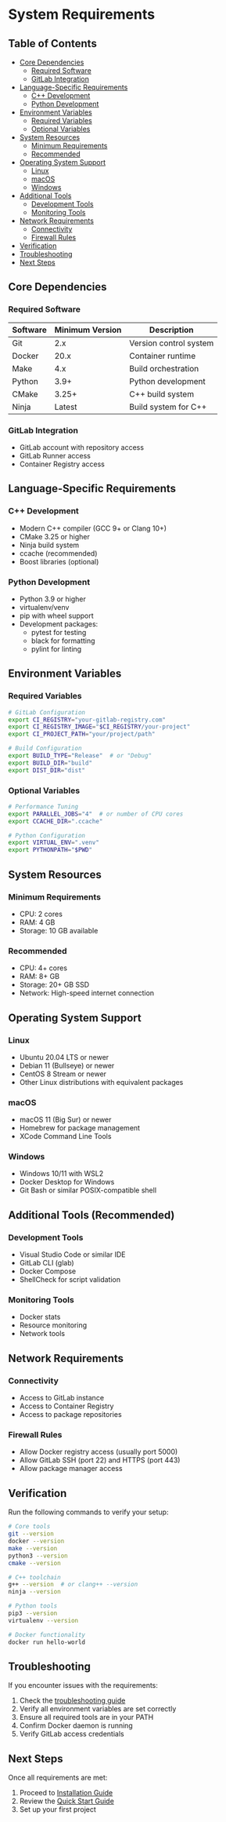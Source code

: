 # System Requirements

## Table of Contents
- [Core Dependencies](#core-dependencies)
  - [Required Software](#required-software)
  - [GitLab Integration](#gitlab-integration)
- [Language-Specific Requirements](#language-specific-requirements)
  - [C++ Development](#c-development)
  - [Python Development](#python-development)
- [Environment Variables](#environment-variables)
  - [Required Variables](#required-variables)
  - [Optional Variables](#optional-variables)
- [System Resources](#system-resources)
  - [Minimum Requirements](#minimum-requirements)
  - [Recommended](#recommended)
- [Operating System Support](#operating-system-support)
  - [Linux](#linux)
  - [macOS](#macos)
  - [Windows](#windows)
- [Additional Tools](#additional-tools-recommended)
  - [Development Tools](#development-tools)
  - [Monitoring Tools](#monitoring-tools)
- [Network Requirements](#network-requirements)
  - [Connectivity](#connectivity)
  - [Firewall Rules](#firewall-rules)
- [Verification](#verification)
- [Troubleshooting](#troubleshooting)
- [Next Steps](#next-steps)

## Core Dependencies

### Required Software
| Software | Minimum Version | Description |
|----------|----------------|-------------|
| Git | 2.x | Version control system |
| Docker | 20.x | Container runtime |
| Make | 4.x | Build orchestration |
| Python | 3.9+ | Python development |
| CMake | 3.25+ | C++ build system |
| Ninja | Latest | Build system for C++ |

### GitLab Integration
- GitLab account with repository access
- GitLab Runner access
- Container Registry access

## Language-Specific Requirements

### C++ Development
- Modern C++ compiler (GCC 9+ or Clang 10+)
- CMake 3.25 or higher
- Ninja build system
- ccache (recommended)
- Boost libraries (optional)

### Python Development
- Python 3.9 or higher
- virtualenv/venv
- pip with wheel support
- Development packages:
  - pytest for testing
  - black for formatting
  - pylint for linting

## Environment Variables

### Required Variables
```bash
# GitLab Configuration
export CI_REGISTRY="your-gitlab-registry.com"
export CI_REGISTRY_IMAGE="$CI_REGISTRY/your-project"
export CI_PROJECT_PATH="your/project/path"

# Build Configuration
export BUILD_TYPE="Release"  # or "Debug"
export BUILD_DIR="build"
export DIST_DIR="dist"
```

### Optional Variables
```bash
# Performance Tuning
export PARALLEL_JOBS="4"  # or number of CPU cores
export CCACHE_DIR=".ccache"

# Python Configuration
export VIRTUAL_ENV=".venv"
export PYTHONPATH="$PWD"
```

## System Resources

### Minimum Requirements
- CPU: 2 cores
- RAM: 4 GB
- Storage: 10 GB available

### Recommended
- CPU: 4+ cores
- RAM: 8+ GB
- Storage: 20+ GB SSD
- Network: High-speed internet connection

## Operating System Support

### Linux
- Ubuntu 20.04 LTS or newer
- Debian 11 (Bullseye) or newer
- CentOS 8 Stream or newer
- Other Linux distributions with equivalent packages

### macOS
- macOS 11 (Big Sur) or newer
- Homebrew for package management
- XCode Command Line Tools

### Windows
- Windows 10/11 with WSL2
- Docker Desktop for Windows
- Git Bash or similar POSIX-compatible shell

## Additional Tools (Recommended)

### Development Tools
- Visual Studio Code or similar IDE
- GitLab CLI (glab)
- Docker Compose
- ShellCheck for script validation

### Monitoring Tools
- Docker stats
- Resource monitoring
- Network tools

## Network Requirements

### Connectivity
- Access to GitLab instance
- Access to Container Registry
- Access to package repositories

### Firewall Rules
- Allow Docker registry access (usually port 5000)
- Allow GitLab SSH (port 22) and HTTPS (port 443)
- Allow package manager access

## Verification

Run the following commands to verify your setup:

```bash
# Core tools
git --version
docker --version
make --version
python3 --version
cmake --version

# C++ toolchain
g++ --version  # or clang++ --version
ninja --version

# Python tools
pip3 --version
virtualenv --version

# Docker functionality
docker run hello-world
```

## Troubleshooting

If you encounter issues with the requirements:

1. Check the [troubleshooting guide](../troubleshooting/common-issues.md)
2. Verify all environment variables are set correctly
3. Ensure all required tools are in your PATH
4. Confirm Docker daemon is running
5. Verify GitLab access credentials

## Next Steps

Once all requirements are met:
1. Proceed to [Installation Guide](installation.md)
2. Review the [Quick Start Guide](quickstart.md)
3. Set up your first project
